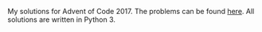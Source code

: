 My solutions for Advent of Code 2017. The problems can be found [here](http://adventofcode.com/2017). All solutions are written in Python 3.
